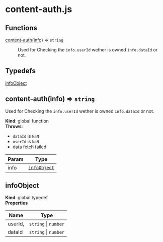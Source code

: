 # content-auth.js
## Functions

<dl>
<dt><a href="#content-auth">content-auth(info)</a> ⇒ <code>string</code></dt>
<dd><p>Used for Checking the <code>info.userId</code> wether is owned <code>info.dataId</code> or not.</p>
</dd>
</dl>

## Typedefs

<dl>
<dt><a href="#infoObject">infoObject</a></dt>
<dd></dd>
</dl>

<a name="content-auth"></a>

## content-auth(info) ⇒ <code>string</code>
Used for Checking the `info.userId` wether is owned `info.dataId` or not.

**Kind**: global function  
**Throws**:

- `dataId` is `NaN`
- `userId` is `NaN`
- data fetch failed


| Param | Type |
| --- | --- |
| info | [<code>infoObject</code>](#infoObject) | 

<a name="infoObject"></a>

## infoObject
**Kind**: global typedef  
**Properties**

| Name | Type |
| --- | --- |
| userId, | <code>string</code> \| <code>number</code> | 
| dataId | <code>string</code> \| <code>number</code> | 
